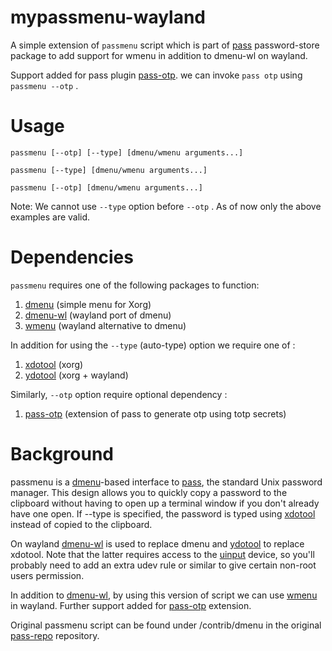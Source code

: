 # mypassmenu-wayland

A simple extension of `passmenu` script which is part of [pass][] password-store package to add support for wmenu in addition to dmenu-wl on wayland.

Support added for pass plugin [pass-otp][]. we can invoke `pass otp` using `passmenu --otp` .

# Usage

`passmenu [--otp] [--type] [dmenu/wmenu arguments...]`

`passmenu [--type] [dmenu/wmenu arguments...]`

`passmenu [--otp] [dmenu/wmenu arguments...]`

Note:
We cannot use `--type` option before `--otp` . As of now only the above examples are valid.

# Dependencies

`passmenu` requires one of the following packages to function:
1. [dmenu][] (simple menu for Xorg)
2. [dmenu-wl][] (wayland port of dmenu)
3. [wmenu][] (wayland alternative to dmenu)

In addition for using the `--type` (auto-type) option we require one of :
1. [xdotool][] (xorg)
2. [ydotool][] (xorg + wayland)

Similarly, `--otp` option require optional dependency :
1. [pass-otp][] (extension of pass to generate otp using totp secrets)

# Background

passmenu is a [dmenu][]-based interface to [pass][], the standard Unix
password manager. This design allows you to quickly copy a password to the
clipboard without having to open up a terminal window if you don't already have
one open. If --type is specified, the password is typed using [xdotool][]
instead of copied to the clipboard.

On wayland [dmenu-wl][] is used to replace dmenu and [ydotool][] to replace xdotool.
Note that the latter requires access to the [uinput][] device, so you'll probably
need to add an extra udev rule or similar to give certain non-root users permission.

In addition to [dmenu-wl], by using this version of script we can use [wmenu][] in wayland.
Further support added for [pass-otp][] extension.

Original passmenu script can be found under /contrib/dmenu in the original [pass-repo][] repository.

[dmenu]: http://tools.suckless.org/dmenu/
[xdotool]: http://www.semicomplete.com/projects/xdotool/
[pass]: http://www.zx2c4.com/projects/password-store/
[dmenu-wl]: https://github.com/nyyManni/dmenu-wayland
[ydotool]: https://github.com/ReimuNotMoe/ydotool
[uinput]: https://www.kernel.org/doc/html/v4.12/input/uinput.html
[wmenu]: https://codeberg.org/adnano/wmenu
[pass-repo]: https://git.zx2c4.com/password-store/tree/
[pass-otp]: https://github.com/tadfisher/pass-otp 
